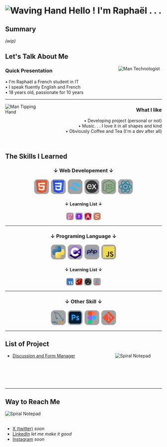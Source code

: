 <h1><img src="https://raw.githubusercontent.com/Tarikul-Islam-Anik/Animated-Fluent-Emojis/master/Emojis/Hand%20gestures/Waving%20Hand.png" alt="Waving Hand" width="30" /> Hello ! I'm Raphaël . . .</h1>

## Summary

*(wip)*

## Let's Talk About Me

<img src="https://raw.githubusercontent.com/Tarikul-Islam-Anik/Animated-Fluent-Emojis/master/Emojis/People/Man%20Technologist.png" alt="Man Technologist" width="140" align='right' />

### Quick Presentation

<p>     • I'm Raphaël a French student in IT 
<br/>   • I speak fluently English and French 
<br/>   • 18 years old, passionate for 10 years
</p>

--- 

<img src="https://raw.githubusercontent.com/Tarikul-Islam-Anik/Animated-Fluent-Emojis/master/Emojis/People/Man%20Tipping%20Hand.png" alt="Man Tipping Hand" width="130" align='left'/>

<div align='right'>

### What I like 

<p>     • Developing project (personal or not)
<br/>   • Music. . . I love it in all shapes and kind
<br/>   • Obviously Coffee and Tea (I'm a dev after all)
</p>

</div>

<br/>

## The Skills I Learned 

<h3 align='center'>↓ Web Developement ↓</h3>
<div align='center'>
    <img src="./resources/html.svg" height='50'>
    <img src="./resources/css.svg" height='50'>
    <img src="./resources/tailwind.svg" height='50'>
    <img src="./resources/expressjs.svg" height='50'>
    <img src="./resources/nodejs.svg" height='50'>
    <img src="./resources/react.svg" height='50'>
</div>
<h4 align='center'>↓ Learning List ↓</h4>
<div align='center'>
    <img src="./resources/sass.svg" height='25'>
    <img src="./resources/bootstrap.svg" height='25'>
    <img src="./resources/angular.svg" height='25'>
    <img src="./resources/svelt.svg" height='25'>
</div>

--- 

<h3 align='center'>↓ Programing Language ↓</h3>
<div align='center'>
    <img src="./resources/python.svg" height='50'>
    <img src="./resources/csharp.svg" height='50'>
    <img src="./resources/php.svg" height='50'>
    <img src="./resources/js.svg" height='50'>
</div>
<h4 align='center'>↓ Learning List ↓</h4>
<div align='center'>
    <img src="./resources/ts.svg" height='25'>
    <img src="./resources/ruby.svg" height='25'>
    <img src="./resources/rust.svg" height='25'>
    <img src="./resources/java.svg" height='25'>
</div>

--- 

<h3 align='center'>↓ Other Skill ↓</h3>
<div align='center'>
    <img src="./resources/mysql.svg" height='50'>
    <img src="./resources/ps.svg" height='50'>
    <img src="./resources/figma.svg" height='50'>
    <img src="./resources/git.svg" height='50'>
</div>

---

## List of Project

<img src="https://raw.githubusercontent.com/Tarikul-Islam-Anik/Animated-Fluent-Emojis/master/Emojis/Objects/Spiral%20Notepad.png" alt="Spiral Notepad" width="150" align='right' />

- [Discussion and Form Manager](github.com/raphael-tlm/atpc_Service)

<br>
<br>
<!-- Temporary  -->
<br>
<br>

--- 
## Way to Reach Me

<img src="https://raw.githubusercontent.com/Tarikul-Islam-Anik/Animated-Fluent-Emojis/master/Emojis/Smilies/Zzz.png" alt="Spiral Notepad" width="150" align='left' />

<br>
<br>

- [X (twitter)]() *soon*
- [LinkedIn]() *let me make it good*
- [Instagram]() *soon*

